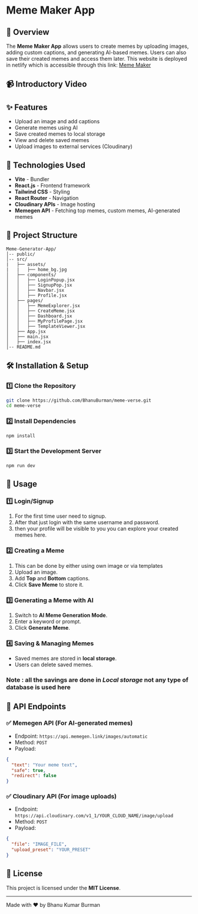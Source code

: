 # Meme Maker App

## 📌 Overview
The **Meme Maker App** allows users to create memes by uploading images, adding custom captions, and generating AI-based memes. Users can also save their created memes and access them later. This website is deployed in netlify which is accessible through this link: [Meme Maker](https://ogmemeverse.netlify.app/ "Go to Meme page")

## 📹 Introductory Video


## ✨ Features
- Upload an image and add captions
- Generate memes using AI
- Save created memes to local storage
- View and delete saved memes
- Upload images to external services (Cloudinary)

## 🚀 Technologies Used
- **Vite** - Bundler
- **React.js** - Frontend framework
- **Tailwind CSS** - Styling
- **React Router** - Navigation
- **Cloudinary APIs** - Image hosting
- **Memegen API** - Fetching top memes, custom memes, AI-generated memes

## 📂 Project Structure
```
Meme-Generator-App/
│-- public/
│-- src/
|   ├── assets/
|   |   ├── home_bg.jpg
│   ├── components/
│   │   ├── LoginPopup.jsx
│   │   ├── SignupPop.jsx
│   │   ├── Navbar.jsx
│   │   ├── Profile.jsx
│   ├── pages/
│   │   ├── MemeExplorer.jsx
│   │   ├── CreateMeme.jsx
│   │   ├── Dashboard.jsx
│   │   ├── MyProfilePage.jsx
│   │   ├── TemplateViewer.jsx
│   ├── App.jsx
│   ├── main.jsx
│   ├── index.jsx
│-- README.md
```

## 🛠️ Installation & Setup
### 1️⃣ Clone the Repository
```sh
git clone https://github.com/BhanuBurman/meme-verse.git
cd meme-verse
```

### 2️⃣ Install Dependencies
```sh
npm install
```

### 3️⃣ Start the Development Server
```sh
npm run dev
```

## 📜 Usage
### 1️⃣ Login/Signup
1. For the first time user need to signup.
2. After that just login with the same username and password.
3. then your profile will be visible to you you can explore your created memes here.

### 2️⃣ Creating a Meme
1. This can be done by either using own image or via templates
2. Upload an image.
3. Add **Top** and **Bottom** captions.
4. Click **Save Meme** to store it.

### 3️⃣ Generating a Meme with AI
1. Switch to **AI Meme Generation Mode**.
2. Enter a keyword or prompt.
3. Click **Generate Meme**.

### 4️⃣ Saving & Managing Memes
- Saved memes are stored in **local storage**.
- Users can delete saved memes.

### Note : all the savings are done in *Local storage* not any type of database is used here

## 🔗 API Endpoints
### ✅ **Memegen API** (For AI-generated memes)
- Endpoint: `https://api.memegen.link/images/automatic`
- Method: `POST`
- Payload:
```json
{
  "text": "Your meme text",
  "safe": true,
  "redirect": false
}
```

### ✅ **Cloudinary API** (For image uploads)
- Endpoint: `https://api.cloudinary.com/v1_1/YOUR_CLOUD_NAME/image/upload`
- Method: `POST`
- Payload:
```json
{
  "file": "IMAGE_FILE",
  "upload_preset": "YOUR_PRESET"
}
```

## 📝 License
This project is licensed under the **MIT License**.

---
Made with ❤️ by Bhanu Kumar Burman

